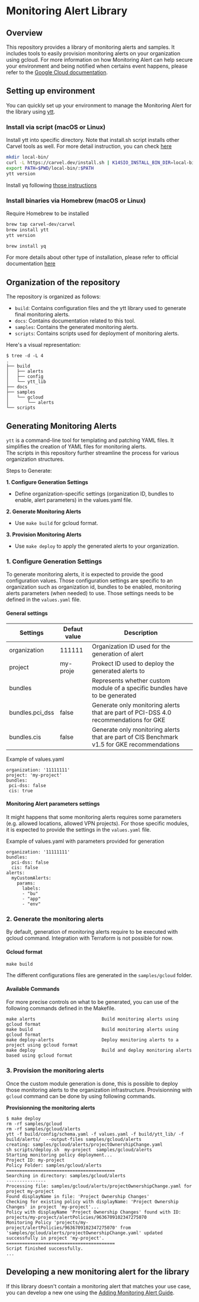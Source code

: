 # Monitoring Alert Library
## Overview

This repository provides a library of monitoring alerts and samples. It includes tools to easily provision monitoring alerts on your organization using gcloud.
For more information on how Monitoring Alert can help secure your environment and being notified when certains event happens, please refer to the [Google Cloud documentation](https://cloud.google.com/logging/docs/alerting/log-based-alerts).

## Setting up environment 
You can quickly set up your environment to manage the Monitoring Alert for the library using [ytt](https://carvel.dev/ytt/).

### Install via script (macOS or Linux)
Install ytt into specific directory. Note that install.sh script installs other Carvel tools as well. For more detail instruction, you can check [here](https://carvel.dev/ytt/docs/latest/install/)
```bash
mkdir local-bin/
curl -L https://carvel.dev/install.sh | K14SIO_INSTALL_BIN_DIR=local-bin bash
export PATH=$PWD/local-bin/:$PATH
ytt version
```

Install yq following [those instructions](https://github.com/mikefarah/yq/#install)

### Install binaries via Homebrew (macOS or Linux) 
Require Homebrew to be installed
```bash
brew tap carvel-dev/carvel
brew install ytt
ytt version

brew install yq
```
For more details about other type of installation, please refer to official documentation [here](https://carvel.dev/ytt/docs/latest/install/)

## Organization of the repository
The repository is organized as follows:
- `build`: Contains configuration files and the ytt library used to generate final monitoring alerts.
- `docs`: Contains documentation related to this tool.
- `samples`: Contains the generated monitoring alerts.
- `scripts`: Contains scripts used for deployment of monitoring alerts.

Here's a visual representation:
```
$ tree -d -L 4
.
├── build
│   ├── alerts
│   ├── config
│   └── ytt_lib
├── docs
├── samples
│   └── gcloud
│       └── alerts
└── scripts
```

## Generating Monitoring Alerts
`ytt` is a command-line tool for templating and patching YAML files. It simplifies the creation of YAML files for monitoring alerts.  
The scripts in this repository further streamline the process for various organization structures.

Steps to Generate:

**1. Configure Generation Settings**
- Define organization-specific settings (organization ID, bundles to enable, alert parameters) in the values.yaml file.
  
**2. Generate Monitoring Alerts**
- Use `make build` for gcloud format.
  
**3. Provision Monitoring Alerts**
- Use `make deploy` to apply the generated alerts to your organization.

### 1. Configure Generation Settings
To generate monitoring alerts, it is expected to provide the good configuration values.
Those configuration settings are specific to an organization such as organization id, bundles to be enabled, monitoring alerts parameters (when needed) to use.
Those settings needs to be defined in the `values.yaml` file.

#### General settings

| Settings                      | Defaut value | Description                                                                                 |
|-------------------------------|--------------|---------------------------------------------------------------------------------------------|
| organization                  | 111111       | Organization ID used for the generation of alert                                            |
| project                       | my-proje     | Prokect ID used to deploy the generated alerts to                                           |
| bundles                       |              | Represents whether custom module of a specific bundles have to be generated                 |
| bundles.pci_dss               | false        | Generate only monitoring alerts that are part of PCI-DSS 4.0 recommendations for GKE        |
| bundles.cis                   | false        | Generate only monitoring alerts that are part of CIS Benchmark v1.5 for GKE recommendations |

Example of values.yaml
```
organization: '11111111'
project: 'my-project'
bundles:
 pci-dss: false
 cis: true
```

#### Monitoring Alert parameters settings
It might happens that some monitoring alerts requires some parameters (e.g. allowed locations, allowed VPN projects). For those specific modules, it is expected to provide the settings in the `values.yaml` file.

Example of values.yaml with parameters provided for generation
```
organization: '11111111'
bundles:
  pci-dss: false
  cis: false
alerts:
  myCustomAlerts:
    params:
      labels:
      - "bu"
      - "app"
      - "env"
```


### 2. Generate the monitoring alerts
By default, generation of monitoring alerts require to be executed with gcloud command. 
Integration with Terraform is not possible for now.

#### Gcloud format
```
make build
```
The different configurations files are generated in the `samples/gcloud` folder.


#### Available Commands
For more precise controls on what to be generated, you can use of the following commands defined in the Makefile.

```
make alerts                         Build monitoring alerts using gcloud format
make build                          Build monitoring alerts using gcloud format
make deploy-alerts                  Deploy monitoring alerts to a project using gcloud format
make deploy                         Build and deploy monitoring alerts based using gcloud format
```

### 3. Provision the monitoring alerts
Once the custom module generation is done, this is possible to deploy those monitoring alerts to the organization infrastructure.
Provisionning with `gcloud` command can be done by using following commands.

**Provisionning the monitoring alerts**
```
$ make deploy
rm -rf samples/gcloud
rm -rf samples/gcloud/alerts
ytt -f build/config/schema.yaml -f values.yaml -f build/ytt_lib/ -f build/alerts/  --output-files samples/gcloud/alerts
creating: samples/gcloud/alerts/projectOwnershipChange.yaml
sh scripts/deploy.sh  my-project  samples/gcloud/alerts
Starting monitoring policy deployment...
Project ID: my-project
Policy Folder: samples/gcloud/alerts
=========================================
Searching in directory: samples/gcloud/alerts
---------------
Processing file: samples/gcloud/alerts/projectOwnershipChange.yaml for project my-project
Found displayName in file: 'Project Ownership Changes'
Checking for existing policy with displayName: 'Project Ownership Changes' in project 'my-project'...
Policy with displayName 'Project Ownership Changes' found with ID: projects/my-project/alertPolicies/9636709102347275070
Monitoring Policy 'projects/my-project/alertPolicies/9636709102347275070' from 'samples/gcloud/alerts/projectOwnershipChange.yaml' updated successfully in project 'my-project'.
=========================================
Script finished successfully.
...
```

## Developing a new monitoring alert for the library

If this library doesn't contain a monitoring alert that matches your use case, you can develop a new one using the [Adding Monitoring Alert Guide](./docs/adding_monitoring_alert.md).
